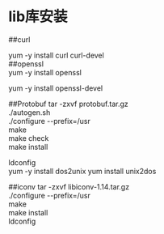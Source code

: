 # lib库安装
##curl  

yum -y install curl curl-devel  
##openssl  
 yum -y install openssl  
 
 yum -y install openssl-devel  
 
 ##Protobuf
 tar -zxvf protobuf.tar.gz  
 ./autogen.sh  
 ./configure --prefix=/usr    
    make    
    make check    
    make install    
  
 ldconfig  
yum -y install dos2unix yum install unix2dos  

 

##iconv
tar -zxvf libiconv-1.14.tar.gz  
./configure --prefix=/usr  
 make  
 make install  
 ldconfig 
 